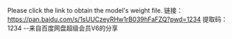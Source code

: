 Please click the link to obtain the model's weight file.
链接：https://pan.baidu.com/s/1sUUCzeyRHw1rB039hFaFZQ?pwd=1234 
提取码：1234 
--来自百度网盘超级会员V6的分享
